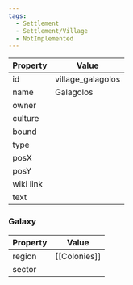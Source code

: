 ```yaml
---
tags:
  - Settlement
  - Settlement/Village
  - NotImplemented
---
```


| Property  | Value             |
| --------- | ----------------- |
| id        | village_galagolos |
| name      | Galagolos         |
| owner     |                   |
| culture   |                   |
| bound     |                   |
| type      |                   |
| posX      |                   |
| posY      |                   |
| wiki link |                   |
| text      |                   |

### Galaxy
| Property | Value        |
| -------- | ------------ |
| region   | [[Colonies]] |
| sector   |              |
